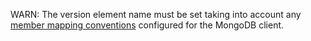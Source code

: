 WARN: The version element name must be set taking into account any [member mapping conventions](https://mongodb.github.io/mongo-csharp-driver/2.8/reference/bson/mapping/conventions/) configured for the MongoDB client.